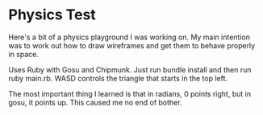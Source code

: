 Physics Test
============

Here's a bit of a physics playground I was working on. My main intention was
to work out how to draw wireframes and get them to behave properly in space.

Uses Ruby with Gosu and Chipmunk. Just run bundle install and then run
ruby main.rb. WASD controls the triangle that starts in the top left.

The most important thing I learned is that in radians, 0 points right,
but in gosu, it points up. This caused me no end of bother.
